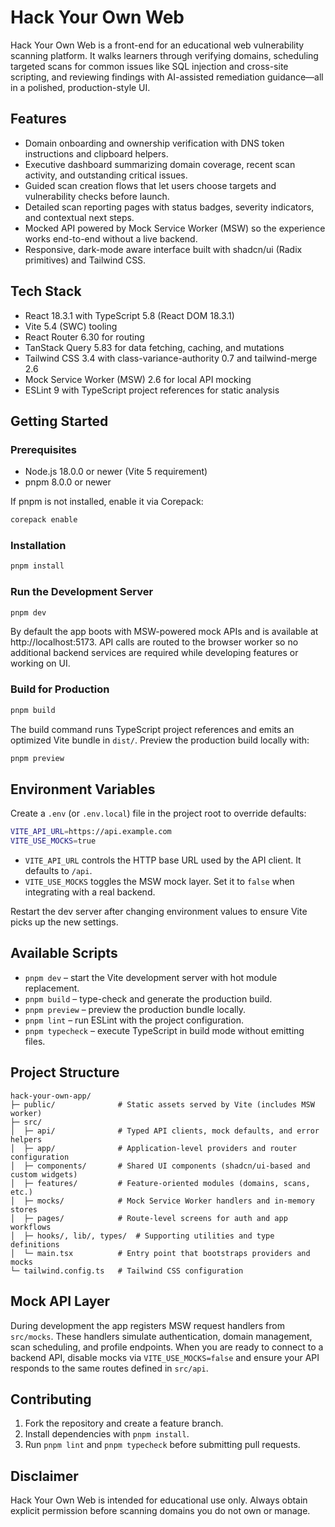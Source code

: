 # Hack Your Own Web

Hack Your Own Web is a front-end for an educational web vulnerability scanning platform. It walks learners through verifying domains, scheduling targeted scans for common issues like SQL injection and cross-site scripting, and reviewing findings with AI-assisted remediation guidance—all in a polished, production-style UI.

## Features
- Domain onboarding and ownership verification with DNS token instructions and clipboard helpers.
- Executive dashboard summarizing domain coverage, recent scan activity, and outstanding critical issues.
- Guided scan creation flows that let users choose targets and vulnerability checks before launch.
- Detailed scan reporting pages with status badges, severity indicators, and contextual next steps.
- Mocked API powered by Mock Service Worker (MSW) so the experience works end-to-end without a live backend.
- Responsive, dark-mode aware interface built with shadcn/ui (Radix primitives) and Tailwind CSS.

## Tech Stack
- React 18.3.1 with TypeScript 5.8 (React DOM 18.3.1)
- Vite 5.4 (SWC) tooling
- React Router 6.30 for routing
- TanStack Query 5.83 for data fetching, caching, and mutations
- Tailwind CSS 3.4 with class-variance-authority 0.7 and tailwind-merge 2.6
- Mock Service Worker (MSW) 2.6 for local API mocking
- ESLint 9 with TypeScript project references for static analysis

## Getting Started

### Prerequisites
- Node.js 18.0.0 or newer (Vite 5 requirement)
- pnpm 8.0.0 or newer

If pnpm is not installed, enable it via Corepack:

```bash
corepack enable
```

### Installation

```bash
pnpm install
```

### Run the Development Server

```bash
pnpm dev
```

By default the app boots with MSW-powered mock APIs and is available at http://localhost:5173. API calls are routed to the browser worker so no additional backend services are required while developing features or working on UI.

### Build for Production

```bash
pnpm build
```

The build command runs TypeScript project references and emits an optimized Vite bundle in `dist/`. Preview the production build locally with:

```bash
pnpm preview
```

## Environment Variables

Create a `.env` (or `.env.local`) file in the project root to override defaults:

```bash
VITE_API_URL=https://api.example.com
VITE_USE_MOCKS=true
```

- `VITE_API_URL` controls the HTTP base URL used by the API client. It defaults to `/api`.
- `VITE_USE_MOCKS` toggles the MSW mock layer. Set it to `false` when integrating with a real backend.

Restart the dev server after changing environment values to ensure Vite picks up the new settings.

## Available Scripts

- `pnpm dev` – start the Vite development server with hot module replacement.
- `pnpm build` – type-check and generate the production build.
- `pnpm preview` – preview the production bundle locally.
- `pnpm lint` – run ESLint with the project configuration.
- `pnpm typecheck` – execute TypeScript in build mode without emitting files.

## Project Structure

```text
hack-your-own-app/
├─ public/              # Static assets served by Vite (includes MSW worker)
├─ src/
│  ├─ api/              # Typed API clients, mock defaults, and error helpers
│  ├─ app/              # Application-level providers and router configuration
│  ├─ components/       # Shared UI components (shadcn/ui-based and custom widgets)
│  ├─ features/         # Feature-oriented modules (domains, scans, etc.)
│  ├─ mocks/            # Mock Service Worker handlers and in-memory stores
│  ├─ pages/            # Route-level screens for auth and app workflows
│  ├─ hooks/, lib/, types/  # Supporting utilities and type definitions
│  └─ main.tsx          # Entry point that bootstraps providers and mocks
└─ tailwind.config.ts   # Tailwind CSS configuration
```

## Mock API Layer

During development the app registers MSW request handlers from `src/mocks`. These handlers simulate authentication, domain management, scan scheduling, and profile endpoints. When you are ready to connect to a backend API, disable mocks via `VITE_USE_MOCKS=false` and ensure your API responds to the same routes defined in `src/api`.

## Contributing

1. Fork the repository and create a feature branch.
2. Install dependencies with `pnpm install`.
3. Run `pnpm lint` and `pnpm typecheck` before submitting pull requests.

## Disclaimer

Hack Your Own Web is intended for educational use only. Always obtain explicit permission before scanning domains you do not own or manage.

